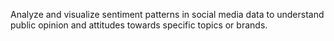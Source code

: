 Analyze and visualize sentiment patterns in social media data to understand public opinion and attitudes towards specific topics or brands.
